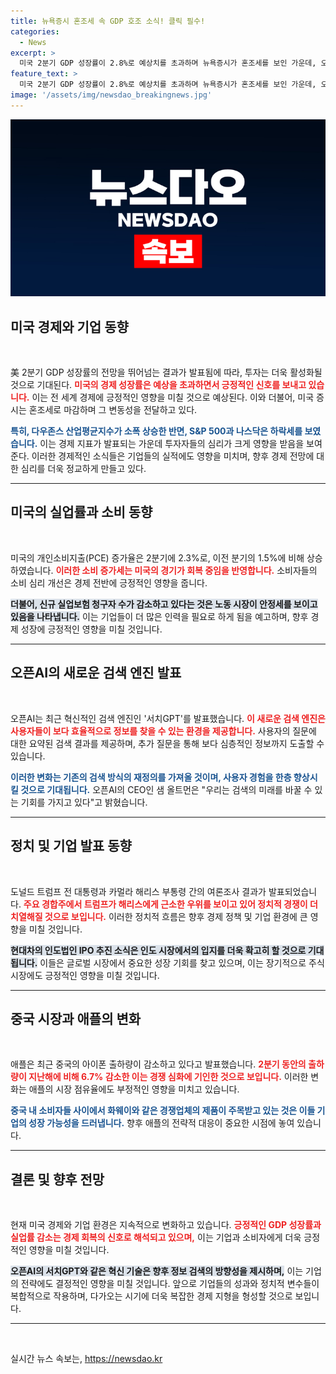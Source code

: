 ```yaml
---
title: 뉴욕증시 혼조세 속 GDP 호조 소식! 클릭 필수!
categories:
  - News
excerpt: >
  미국 2분기 GDP 성장률이 2.8%로 예상치를 초과하며 뉴욕증시가 혼조세를 보인 가운데, 오픈AI는 새로운 검색 엔진 서치GPT를 발표했다. 트럼프, 해리스를 앞서가는 정치적 격돌과 현대차의 인도법인 IPO 소식도 주목받고 있다.
feature_text: >
  미국 2분기 GDP 성장률이 2.8%로 예상치를 초과하며 뉴욕증시가 혼조세를 보인 가운데, 오픈AI는 새로운 검색 엔진 서치GPT를 발표했다. 트럼프, 해리스를 앞서가는 정치적 격돌과 현대차의 인도법인 IPO 소식도 주목받고 있다.
image: '/assets/img/newsdao_breakingnews.jpg'
---
```


<p><img src="/assets/img/newsdao_breakingnews.jpg" alt="cryptoinkorea 속보" /></p>

<h2 data-ke-size="size26">미국 경제와 기업 동향</h2>

<p data-ke-size="size16">&nbsp;</p>

<p>美 2분기 GDP 성장률의 전망을 뛰어넘는 결과가 발표됨에 따라, 투자는 더욱 활성화될 것으로 기대된다. <b><span style="color: #ee2323;">미국의 경제 성장률은 예상을 초과하면서 긍정적인 신호를 보내고 있습니다.</span></b> 이는 전 세계 경제에 긍정적인 영향을 미칠 것으로 예상된다. 이와 더불어, 미국 증시는 혼조세로 마감하며 그 변동성을 전달하고 있다. </p>

<p><b><span style="color: #1a5490;">특히, 다우존스 산업평균지수가 소폭 상승한 반면, S&amp;P 500과 나스닥은 하락세를 보였습니다.</span></b> 이는 경제 지표가 발표되는 가운데 투자자들의 심리가 크게 영향을 받음을 보여준다. 이러한 경제적인 소식들은 기업들의 실적에도 영향을 미치며, 향후 경제 전망에 대한 심리를 더욱 정교하게 만들고 있다.</p>

<hr/>

<h2 data-ke-size="size26">미국의 실업률과 소비 동향</h2>

<p data-ke-size="size16">&nbsp;</p>

<p>미국의 개인소비지출(PCE) 증가율은 2분기에 2.3%로, 이전 분기의 1.5%에 비해 상승하였습니다. <b><span style="color: #ee2323;">이러한 소비 증가세는 미국의 경기가 회복 중임을 반영합니다.</span></b> 소비자들의 소비 심리 개선은 경제 전반에 긍정적인 영향을 줍니다.</p>

<p><b><span style="background-color: #21538527;">더불어, 신규 실업보험 청구자 수가 감소하고 있다는 것은 노동 시장이 안정세를 보이고 있음을 나타냅니다.</span></b> 이는 기업들이 더 많은 인력을 필요로 하게 됨을 예고하며, 향후 경제 성장에 긍정적인 영향을 미칠 것입니다.</p>

<hr/>

<h2 data-ke-size="size26">오픈AI의 새로운 검색 엔진 발표</h2>

<p data-ke-size="size16">&nbsp;</p>

<p>오픈AI는 최근 혁신적인 검색 엔진인 '서치GPT'를 발표했습니다. <b><span style="color: #ee2323;">이 새로운 검색 엔진은 사용자들이 보다 효율적으로 정보를 찾을 수 있는 환경을 제공합니다.</span></b> 사용자의 질문에 대한 요약된 검색 결과를 제공하며, 추가 질문을 통해 보다 심층적인 정보까지 도출할 수 있습니다.</p>

<p><b><span style="color: #1a5490;">이러한 변화는 기존의 검색 방식의 재정의를 가져올 것이며, 사용자 경험을 한층 향상시킬 것으로 기대됩니다.</span></b> 오픈AI의 CEO인 샘 올트먼은 "우리는 검색의 미래를 바꿀 수 있는 기회를 가지고 있다"고 밝혔습니다.</p>

<hr/>

<h2 data-ke-size="size26">정치 및 기업 발표 동향</h2>

<p data-ke-size="size16">&nbsp;</p>

<p>도널드 트럼프 전 대통령과 카멀라 해리스 부통령 간의 여론조사 결과가 발표되었습니다. <b><span style="color: #ee2323;">주요 경합주에서 트럼프가 해리스에게 근소한 우위를 보이고 있어 정치적 경쟁이 더 치열해질 것으로 보입니다.</span></b> 이러한 정치적 흐름은 향후 경제 정책 및 기업 환경에 큰 영향을 미칠 것입니다.</p>

<p><b><span style="background-color: #21538527;">현대차의 인도법인 IPO 추진 소식은 인도 시장에서의 입지를 더욱 확고히 할 것으로 기대됩니다.</span></b> 이들은 글로벌 시장에서 중요한 성장 기회를 찾고 있으며, 이는 장기적으로 주식 시장에도 긍정적인 영향을 미칠 것입니다.</p>

<hr/>

<h2 data-ke-size="size26">중국 시장과 애플의 변화</h2>

<p data-ke-size="size16">&nbsp;</p>

<p>애플은 최근 중국의 아이폰 출하량이 감소하고 있다고 발표했습니다. <b><span style="color: #ee2323;">2분기 동안의 출하량이 지난해에 비해 6.7% 감소한 이는 경쟁 심화에 기인한 것으로 보입니다.</span></b> 이러한 변화는 애플의 시장 점유율에도 부정적인 영향을 미치고 있습니다.</p>

<p><b><span style="color: #1a5490;">중국 내 소비자들 사이에서 화웨이와 같은 경쟁업체의 제품이 주목받고 있는 것은 이들 기업의 성장 가능성을 드러냅니다.</span></b> 향후 애플의 전략적 대응이 중요한 시점에 놓여 있습니다.</p>

<hr/>

<h2 data-ke-size="size26">결론 및 향후 전망</h2>

<p data-ke-size="size16">&nbsp;</p>

<p>현재 미국 경제와 기업 환경은 지속적으로 변화하고 있습니다. <b><span style="color: #ee2323;">긍정적인 GDP 성장률과 실업률 감소는 경제 회복의 신호로 해석되고 있으며,</span></b> 이는 기업과 소비자에게 더욱 긍정적인 영향을 미칠 것입니다. </p>

<p><b><span style="background-color: #21538527;">오픈AI의 서치GPT와 같은 혁신 기술은 향후 정보 검색의 방향성을 제시하며,</span></b> 이는 기업의 전략에도 결정적인 영향을 미칠 것입니다. 앞으로 기업들의 성과와 정치적 변수들이 복합적으로 작용하며, 다가오는 시기에 더욱 복잡한 경제 지형을 형성할 것으로 보입니다. </p>

<hr/>

<p data-ke-size="size16">&nbsp;</p>
실시간 뉴스 속보는, <a href="https://newsdao.kr" rel="dofollow">https://newsdao.kr</a>


